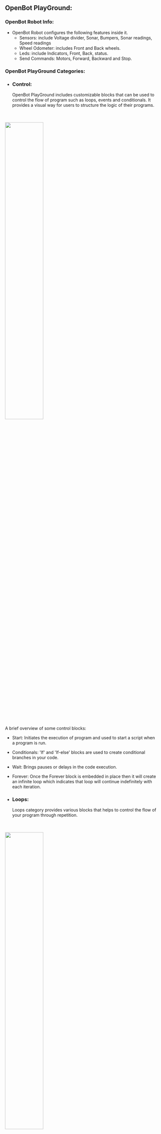 ## OpenBot PlayGround:

### OpenBot Robot Info:
- OpenBot Robot configures the following features inside it.
     - Sensors: include Voltage divider, Sonar, Bumpers, Sonar readings, Speed readings
     - Wheel Odometer: includes Front and Back wheels.
     - Leds: include Indicators, Front, Back, status.
     - Send Commands: Motors, Forward, Backward and Stop.

### OpenBot PlayGround Categories:

- ### Control:

  OpenBot PlayGround includes customizable blocks that can be used to control the flow of program such as loops, events and conditionals. It provides a visual way for users to structure the logic of their programs.
<br>
<br>
     <img src="../../../../docs/images/playground_control_blocks.png" height="50%" width="50%"/>
  <br>
  <br>
  
  A brief overview of some control blocks:
  
  - Start: Initiates the execution of program and used to start a script when a program is run.
  - Conditionals: 'If' and 'If-else' blocks are used to create conditional branches in your code.
  - Wait: Brings pauses or delays in the code execution.
  - Forever: Once the Forever block is embedded in place then it will create an infinite loop which indicates that loop will continue indefinitely with each iteration.

- ### Loops:

  Loops category provides various blocks that helps to control the flow of your program through repetition.
<br>
<br>
     <img src="../../../../docs/images/playground_loop_blocks.png" height="50%" width="50%"/>
  <br>
  <br>

  Some loop blocks examples are listed here below:

  - Repeat: The "Repeat" block enables you to define the number of iterations for a set of blocks to be executed.
  - While: The "While" block continues executing a set of blocks as long as a specified condition remains true.
  - For: The "For" block facilitates iteration over a specified range of values, executing a set of blocks for each iteration.
  - For Each: The "For Each" block is used to iterate over elements in a list or collection.

- ### Operators:

  Operators allow you to perform several operations or calculations within your program.All the Operator blocks allow you to build complex expressions and conditions according to the requirement.
<br>
<br>
  <img src="../../../../docs/images/playground_operator_blocks.png" height="50%" width="50%"/>
  <br>
  <br>

  Here are some common types of operators that you might find in OpenBot PlayGround:

   - Arithmetic: Addition, subtraction, multiplication, division, and other arithmetic operations are available in this category.
   - Math Operators: Blocks like "Power," "Square Root," and "Random Fraction" are used to perform more advanced mathematical computations.


- ### Variables:

  Variables are used for data storage within your blocks and inside variables category blocks allow you to declare, set, change and manipulate variables.The concept of variables in OpenBot PlayGround help you to manage and manipulate data in your programs.
<br>
<br>
  <img src="../../../../docs/images/playground_variable_blocks.png" height="50%" width="50%"/>
  <br>
  <br>

  Have a look on some Variable block examples:

   - Set: Set Variable block is going to assign a value to a variable.
   - Change: It will help you to modify the value of an existing variable.

- ### Lights:

  Lights are another type of block that is provided by OpenBot PlayGround which helps to make the use of indicators and can set the values of brightness as per requirement of your modal.
<br>
<br>
  <img src="../../../../docs/images/playground_light_blocks.png" height="50%" width="50%"/>
  <br> 
  <br>

  Below are some examples:

    - Indicators: Block used to enable indicators by turning them ON/OFF.
    - Brightness: used to set the brightness of tail and head LED by taking dynamic values.
  <br>
  <br>
  NOTE: Keeping the brightness at zero will make the brightness mode OFF and if the brightness is at the highest point ie.100 will turn ON the brightness mode.

- ### Controller:

  Controller block tells you by which method you can control your modal and driving mode as well.
<br>
<br>
  <img src="../../../../docs/images/playground_controller_blocks.png" height="50%" width="50%"/>
  <br>
  <br>

  Below are the examples of Controller Block:

    - Switch Controller: It helps you to choose the Controller method by either Gamepad or Phone.
    - Drive Mode: It helps you to switch the Drive Mode by either Joystick or Game or dual.
  <br>
  <br>
  
   <p style="color:yellow ">TIP: If you are selecting Phone as a controller then you can have only Dual as your static drive mode.  </p>

- ### Sound:

  Sound blocks are used to manage the sound speed of all kind of Drive Modes.
<br>
<br>
  <img src="../../../../docs/images/playground_sound_blocks.png" height="50%" width="50%"/>
  <br>
  <br>

  Let's have some examples:

    - Playsound Speed: Helps you to regulate the sound speed as slow, medium and fast. 
    - Playsound Mode: Helps you to select the sound from any mode you want.

- ### Sensors:
 
  Sensors are the blocks which are going to measure the different readings.
<br>
<br>
  <img src="../../../../docs/images/playground_sensors-block.png" height="50%" width="50%"/>
  <br>
  <br>

  Overview:
   - Phone Sensors: Help to measure Gyroscope,Acceleration, and Magnetic readings at different axis. 
   - Car Sensors: Help to provide the different readings like Sonar, Speed. Also, it will check if bumper gets collide with an obstacle.

- ### Movement:

  As the name suggests it is responsible for the movement of Robot at any speed and in any direction.
<br>
<br>
  <img src="../../../../docs/images/playground_movement_blocks.png" height="50%" width="50%"/>
  <br>
  <br>
  
  Let's have some examples:

    - Set speed: Helps to set the speed as slow, medium and fast.
    - Move: Helps to make the movement in forward or backward and left or right direction at required speed.
  <br>
  <br>

  Key Points:
  - if the left speed value is set lower than the right, the robot will move counterclockwise, or vice versa.
  - If you equalize the left and right speeds, it will move straight.
  - Setting a positive value on the left and a negative value on the right will cause the robot to spin.


### Artificial Intelligence(AI):
  OpenBot Playground provides another important block named Artificial Intelligence which further configures many features such as Object Tracking, Autopilot, Point Goal Navigation.

  <img src="../../../../docs/images/playground_ai_blocks.png" height="50%" width="50%"/>
<br>
  
Lets understand this concept by some examples of blocks:
   - Object Tracking: Its primary function revolves around detecting objects. This AI fragment allows you to pick any object for tracking. Depending on your phone's performance, you have the flexibility to choose an object detector model. By default, this block comes equipped with the "MobileNetV1-300" model. Additionally, you have the option to manually add any model of your choice.
<br>
<br>
    <p style="color: yellow"> TIP: If you've incorporated an external modal, ensure to enable AutoSync in the playground. This feature will assist you in verifying the availability and successful download of the modal.</p>


   - AutoPilot: This snippet is also available through OpenBot Playground, utilizing data collection, wherein a pre-trained dataset (ML model CIL-Mobile-Cmd) is already integrated. Subsequently, the camera fragment is displayed on the screen, initiating the tracking of the captured path.


   - Point Goal Navigation: The primary objective of this fragment is to reach a designated point through navigation. You can configure the forward and left values using the embedded models within it. When the project is executed on a phone, the point navigation fragment will be displayed on the screen with an Augmented Reality (AR) view. Subsequently, the robot will initiate movement until it successfully reaches the goal.

###  Advanced Artificial Intelligence(AI):
  OpenBotPlayground comes with some advancements in it and this Advanced Artificial Intelligence(AI)  is another important block inside it.

  <img src="../../../../docs/images/advanced_ai_blocks.png" height="50%" width="50%"/>
<br>
<br>
    Overview:
<br>
      This advanced module is designed for object tracking, accommodating various classes such as a person, car, book, traffic light, etc. The identification of the object is carried out by the integrated AI model. The functionality of this module is contingent upon the specified conditions.

Consider two objects: a person and a hairdryer. If the robot initially detects the person as the object, it will execute actions based on the predefined conditions. For instance, it will activate the right indicator and, after loosing 80 frames, initiate backward movement in response to the detected person. However, if 80 frames are not captured or if another object, such as a hairdryer, is identified, the module will not execute actions for the person object. Instead, it will adhere to the conditions set for the hairdryer object.
